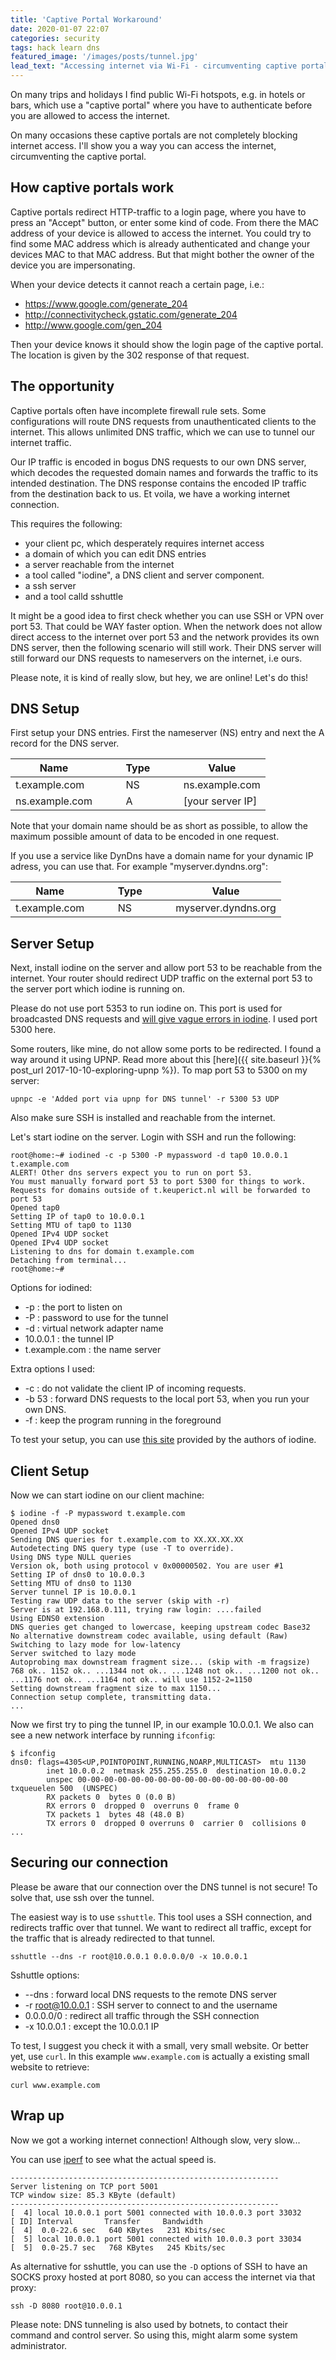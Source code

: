 ```yaml
---
title: 'Captive Portal Workaround'
date: 2020-01-07 22:07
categories: security
tags: hack learn dns
featured_image: '/images/posts/tunnel.jpg'
lead_text: "Accessing internet via Wi-Fi - circumventing captive portals"
---
```


On many trips and holidays I find public Wi-Fi hotspots, e.g. in 
hotels or bars, which use a "captive portal" where you have to 
authenticate before you are allowed to access the internet.

On many occasions these captive portals are not completely blocking
internet access. I'll show you a way you can access the internet, 
circumventing the captive portal.

## How captive portals work
Captive portals redirect HTTP-traffic to a login page, where you have
to press an "Accept" button, or enter some kind of code. From there
the MAC address of your device is allowed to access the internet.
You could try to find some MAC address which is already authenticated
and change your devices MAC to that MAC address. But that might bother
the owner of the device you are impersonating.

When your device detects it cannot reach a certain page, i.e.:
  * https://www.google.com/generate_204
  * http://connectivitycheck.gstatic.com/generate_204
  * http://www.google.com/gen_204

Then your device knows it should show the login page of the captive 
portal. The location is given by the 302 response of that request.

## The opportunity
Captive portals often have incomplete firewall rule sets. Some 
configurations will route DNS requests from unauthenticated clients
to the internet. This allows unlimited DNS traffic, which we can use
to tunnel our internet traffic.

Our IP traffic is encoded in bogus DNS requests to our own DNS server,
which decodes the requested domain names and forwards the traffic to
its intended destination. The DNS response contains the encoded IP 
traffic from the destination back to us. Et voila, we have a working
internet connection.

This requires the following:
  * your client pc, which desperately requires internet access
  * a domain of which you can edit DNS entries
  * a server reachable from the internet
  * a tool called "iodine", a DNS client and server component.
  * a ssh server
  * and a tool calld sshuttle

It might be a good idea to first check whether you can use SSH or VPN 
over port 53. That could be WAY faster option. When the network does
not allow direct access to the internet over port 53 and the network
provides its own DNS server, then the following scenario will still
work. Their DNS server will still forward our DNS requests to
nameservers on the internet, i.e ours.

Please note, it is kind of really slow, but hey, we are online! Let's do this!

## DNS Setup
First setup your DNS entries. First the nameserver (NS) entry and next
the A record for the DNS server.

| Name           | &nbsp; &nbsp; &nbsp; | Type  | &nbsp; &nbsp; &nbsp; | Value            |
| -------------- | - | ----- | - | ---------------- |
| t.example.com  |   | NS    |   | ns.example.com   |
| ns.example.com |   | A     |   | [your server IP] |

Note that your domain name should be as short as possible, to
allow the maximum possible amount of data to be encoded in one request.

If you use a service like DynDns have a domain name for your dynamic IP
adress, you can use that. For example "myserver.dyndns.org":

| Name           | &nbsp; &nbsp; &nbsp; | Type  | &nbsp; &nbsp; &nbsp; | Value            |
| -------------- | - | ----- | - | ---------------- |
| t.example.com  |   | NS    |   | myserver.dyndns.org |


## Server Setup
Next, install iodine on the server and allow port 53 to be reachable from
the internet. Your router should redirect UDP traffic on the external port 
53 to the server port which iodine is running on. 

Please do not use port 5353 to run iodine on. This port is used for 
broadcasted DNS requests and [will give vague errors in iodine](https://github.com/spritsail/iodine/issues/6).
I used port 5300 here.

Some routers, like mine, do not allow some ports to be redirected. I found
a way around it using UPNP. Read more about this [here]({{ site.baseurl }}{% post_url 2017-10-10-exploring-upnp %}).
To map port 53 to 5300 on my server:
```
upnpc -e 'Added port via upnp for DNS tunnel' -r 5300 53 UDP
```

Also make sure SSH is installed and reachable from the internet.

Let's start iodine on the server. Login with SSH and run the following:
```
root@home:~# iodined -c -p 5300 -P mypassword -d tap0 10.0.0.1 t.example.com
ALERT! Other dns servers expect you to run on port 53.
You must manually forward port 53 to port 5300 for things to work.
Requests for domains outside of t.keuperict.nl will be forwarded to port 53
Opened tap0
Setting IP of tap0 to 10.0.0.1
Setting MTU of tap0 to 1130
Opened IPv4 UDP socket
Opened IPv4 UDP socket
Listening to dns for domain t.example.com
Detaching from terminal...
root@home:~#
```

Options for iodined:

  * -p : the port to listen on
  * -P : password to use for the tunnel
  * -d : virtual network adapter name 
  * 10.0.0.1 : the tunnel IP
  * t.example.com : the name server 

Extra options I used:

  * -c : do not validate the client IP of incoming requests.
  * -b 53 : forward DNS requests to the local port 53, when you run your own DNS.
  * -f : keep the program running in the foreground

To test your setup, you can use [this site](https://code.kryo.se/iodine/check-it/) 
provided by the authors of iodine.

## Client Setup
Now we can start iodine on our client machine:
```
$ iodine -f -P mypassword t.example.com
Opened dns0
Opened IPv4 UDP socket
Sending DNS queries for t.example.com to XX.XX.XX.XX
Autodetecting DNS query type (use -T to override).
Using DNS type NULL queries
Version ok, both using protocol v 0x00000502. You are user #1
Setting IP of dns0 to 10.0.0.3
Setting MTU of dns0 to 1130
Server tunnel IP is 10.0.0.1
Testing raw UDP data to the server (skip with -r)
Server is at 192.168.0.111, trying raw login: ....failed
Using EDNS0 extension
DNS queries get changed to lowercase, keeping upstream codec Base32
No alternative downstream codec available, using default (Raw)
Switching to lazy mode for low-latency
Server switched to lazy mode
Autoprobing max downstream fragment size... (skip with -m fragsize)
768 ok.. 1152 ok.. ...1344 not ok.. ...1248 not ok.. ...1200 not ok.. ...1176 not ok.. ...1164 not ok.. will use 1152-2=1150
Setting downstream fragment size to max 1150...
Connection setup complete, transmitting data.
...
```

Now we first try to ping the tunnel IP, in our example 10.0.0.1. 
We also can see a new network interface by running `ifconfig`:
```
$ ifconfig
dns0: flags=4305<UP,POINTOPOINT,RUNNING,NOARP,MULTICAST>  mtu 1130
        inet 10.0.0.2  netmask 255.255.255.0  destination 10.0.0.2
        unspec 00-00-00-00-00-00-00-00-00-00-00-00-00-00-00-00  txqueuelen 500  (UNSPEC)
        RX packets 0  bytes 0 (0.0 B)
        RX errors 0  dropped 0  overruns 0  frame 0
        TX packets 1  bytes 48 (48.0 B)
        TX errors 0  dropped 0 overruns 0  carrier 0  collisions 0
...
```

## Securing our connection
Please be aware that our connection over the DNS tunnel is not secure!
To solve that, use ssh over the tunnel. 

The easiest way is to use `sshuttle`. This tool uses a SSH connection, 
and redirects traffic over that tunnel. We want to redirect all traffic,
except for the traffic that is already redirected to that tunnel.
```
sshuttle --dns -r root@10.0.0.1 0.0.0.0/0 -x 10.0.0.1
```

Sshuttle options:
  * --dns : forward local DNS requests to the remote DNS server
  * -r root@10.0.0.1 : SSH server to connect to and the username
  * 0.0.0.0/0 : redirect all traffic through the SSH connection
  * -x 10.0.0.1 : except the 10.0.0.1 IP

To test, I suggest you check it with a small, very small website. Or
better yet, use `curl`. In this example `www.example.com` is actually
a existing small website to retrieve:
```
curl www.example.com
```

## Wrap up
Now we got a working internet connection! Although slow, very slow...

You can use [iperf](https://github.com/esnet/iperf) to see what the
actual speed is.

```
------------------------------------------------------------
Server listening on TCP port 5001
TCP window size: 85.3 KByte (default)
------------------------------------------------------------
[  4] local 10.0.0.1 port 5001 connected with 10.0.0.3 port 33032
[ ID] Interval       Transfer     Bandwidth
[  4]  0.0-22.6 sec   640 KBytes   231 Kbits/sec
[  5] local 10.0.0.1 port 5001 connected with 10.0.0.3 port 33034
[  5]  0.0-25.7 sec   768 KBytes   245 Kbits/sec
```

As alternative for sshuttle, you can use the `-D` options of SSH to
have an SOCKS proxy hosted at port 8080, so you can access the internet
via that proxy:
```
ssh -D 8080 root@10.0.0.1
```

Please note: DNS tunneling is also used by botnets, to contact their
command and control server. So using this, might alarm some system 
administrator.
